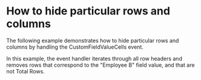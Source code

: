 # How to hide particular rows and columns


<p>The following example demonstrates how to hide particular rows and columns by handling the CustomFieldValueCells event.</p><p>In this example, the event handler iterates through all row headers and removes rows that correspond to the "Employee B" field value, and that are not Total Rows.<br />
</p><br />


<br/>


